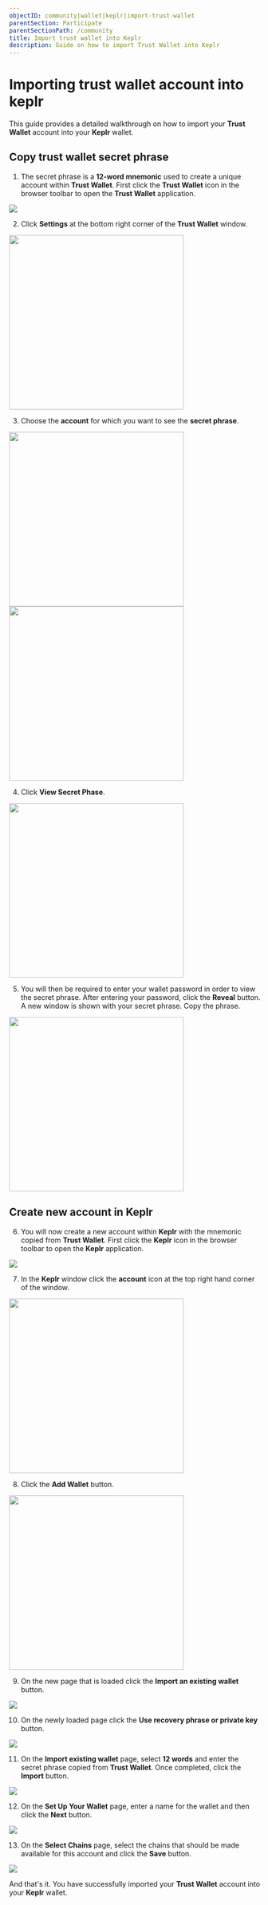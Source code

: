 ```yaml
---
objectID: community|wallet|keplr|import-trust-wallet
parentSection: Participate
parentSectionPath: /community
title: Import trust wallet into Keplr
description: Guide on how to import Trust Wallet into Keplr
---
```


# Importing trust wallet account into keplr

This guide provides a detailed walkthrough on how to import your **Trust Wallet** account into your **Keplr** wallet.

## Copy trust wallet secret phrase

1. The secret phrase is a **12-word mnemonic** used to create a unique account within **Trust Wallet**. First click the **Trust Wallet** icon in the browser toolbar to open the **Trust Wallet** application.

![](/images/docs/trust-wallet/trust-wallet-icon.png)

2. Click **Settings** at the bottom right corner of the **Trust Wallet** window.

<img src="/images/docs/trust-wallet/trust-wallet-setting-button.png" width="350">

3. Choose the **account** for which you want to see the **secret phrase**.

<img src="/images/docs/trust-wallet/trust-wallet-account.png" width="350">

<img src="/images/docs/trust-wallet/trust-wallet-account-2.png" width="350">

4. Click **View Secret Phase**.

<img src="/images/docs/trust-wallet/trust-wallet-view-secret-phrase.png" width="350">

5. You will then be required to enter your wallet password in order to view the secret phrase. After entering your password, click the **Reveal** button. A new window is shown with your secret phrase. Copy the phrase.

<img src="/images/docs/trust-wallet/trust-wallet-show-secret-phase.png" width="350">

## Create new account in Keplr

6. You will now create a new account within **Keplr** with the mnemonic copied from **Trust Wallet**. First click the **Keplr** icon in the browser toolbar to open the **Keplr** application.

![](/images/docs/keplr/keplr-icon.png)

7. In the **Keplr** window click the **account** icon at the top right hand corner of the window.

<img src="/images/docs/keplr/keplr-main-window.png" width="350">

8. Click the **Add Wallet** button.

<img src="/images/docs/keplr/keplr-add-wallet.png" width="350">

9. On the new page that is loaded click the **Import an existing wallet** button.

![](/images/docs/keplr/keplr-import.png)

10. On the newly loaded page click the **Use recovery phrase or private key** button.

![](/images/docs/keplr/keplr-use-recovery-phrase.png)

11. On the **Import existing wallet** page, select **12 words** and enter the secret phrase copied from **Trust Wallet**. Once completed, click the **Import** button.

![](/images/docs/keplr/keplr-import-existing-wallet.png)

12. On the **Set Up Your Wallet** page, enter a name for the wallet and then click the **Next** button.

![](/images/docs/keplr/keplr-set-up-wallet.png)

13. On the **Select Chains** page, select the chains that should be made available for this account and click the **Save** button.

![](/images/docs/keplr/keplr-select-chains.png)

And that's it. You have successfully imported your **Trust Wallet** account into your **Keplr** wallet.